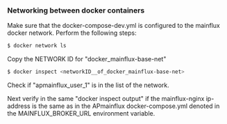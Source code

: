 ### Networking between docker containers

Make sure that the docker-compose-dev.yml is configured to the mainflux docker network. Perform the following steps:

```sh
$ docker network ls
```
Copy the NETWORK ID for "docker_mainflux-base-net"
```sh
$ docker inspect <networkID__of_docker_mainflux-base-net>
```
Check if "apmainflux_user_1" is in the list of the network. 

Next verify in the same "docker inspect output" if the mainflux-nginx ip-address is the same 
as in the APmainflux docker-compose.yml denoted in the MAINFLUX_BROKER_URL environment variable.
